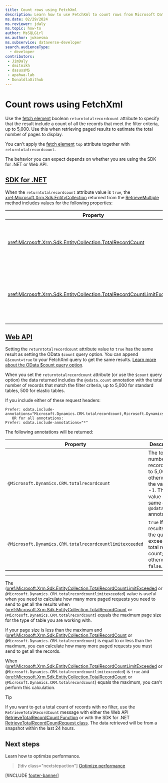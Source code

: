 ```yaml
---
title: Count rows using FetchXml
description: Learn how to use FetchXml to count rows from Microsoft Dataverse tables.
ms.date: 02/29/2024
ms.reviewer: jdaly
ms.topic: how-to
author: MsSQLGirl
ms.author: jukoesma
ms.subservice: dataverse-developer
search.audienceType: 
  - developer
contributors:
 - JimDaly
 - dmitmikh
 - dasussMS
 - apahwa-lab
 - DonaldlaGithub
---
```

# Count rows using FetchXml

Use the [fetch element](reference/fetch.md) boolean `returntotalrecordcount` attribute to specify that the result include a count of all the records that meet the filter criteria, up to 5,000. Use this when retrieving paged results to estimate the total number of pages to display.

You can't apply the [fetch element](reference/fetch.md) `top` attribute together with `returntotalrecordcount`.

The behavior you can expect depends on whether you are using the SDK for .NET or Web API.

## [SDK for .NET](#tab/sdk)

When the `returntotalrecordcount` attribute value is `true`, the <xref:Microsoft.Xrm.Sdk.EntityCollection> returned from the [RetrieveMultiple](xref:Microsoft.Xrm.Sdk.IOrganizationService.RetrieveMultiple%2A)  method includes values for the following properties:


|Property|Description|
|---------|---------|
|<xref:Microsoft.Xrm.Sdk.EntityCollection.TotalRecordCount>|The total number of records up to 5,000; otherwise the value is -1.|
|<xref:Microsoft.Xrm.Sdk.EntityCollection.TotalRecordCountLimitExceeded>|`true` if the results of the query exceeds the total record count; otherwise, `false`.|



## [Web API](#tab/webapi)

Setting the `returntotalrecordcount` attribute value to `true` has the same result as setting the OData `$count` query option. You can append `&$count=true` to your FetchXml query to get the same results. [Learn more about the OData $count query option](../webapi/query/count-rows.md).

When you set the `returntotalrecordcount` attribute (or use the `$count` query option) the data returned includes the `@odata.count` annotation with the total number of records that match the filter criteria, up to 5,000 for standard tables, 500 for elastic tables.

If you include either of these request headers:

```
Prefer: odata.include-annotations="Microsoft.Dynamics.CRM.totalrecordcount,Microsoft.Dynamics.CRM.totalrecordcountlimitexceeded"
   OR for all annotations:
Prefer: odata.include-annotations="*"
```

The following annotations will be returned:

|Property|Description|
|---------|---------|
|`@Microsoft.Dynamics.CRM.totalrecordcount`|The total number of records up to 5,000; otherwise the value is -1. The value is the same as the `@odata.count` annotation.|
|`@Microsoft.Dynamics.CRM.totalrecordcountlimitexceeded`|`true` if the results of the query exceeds the total record count; otherwise, `false`.|

---

The (<xref:Microsoft.Xrm.Sdk.EntityCollection.TotalRecordCountLimitExceeded> or `@Microsoft.Dynamics.CRM.totalrecordcountlimitexceeded`) value is useful when you need to calculate how many more paged requests you need to send to get all the results when (<xref:Microsoft.Xrm.Sdk.EntityCollection.TotalRecordCount> or `@Microsoft.Dynamics.CRM.totalrecordcount`) equals the maximum page size for the type of table you are working with.

If your page size is less than the maximum and (<xref:Microsoft.Xrm.Sdk.EntityCollection.TotalRecordCount> or `@Microsoft.Dynamics.CRM.totalrecordcount`) is equal to or less than the maximum, you can calculate how many more paged requests you must send to get all the records.

When (<xref:Microsoft.Xrm.Sdk.EntityCollection.TotalRecordCountLimitExceeded> or `@Microsoft.Dynamics.CRM.totalrecordcountlimitexceeded`) is `true` and (<xref:Microsoft.Xrm.Sdk.EntityCollection.TotalRecordCount> or `@Microsoft.Dynamics.CRM.totalrecordcount`) equals the maximum, you can't perform this calculation.


> [!TIP]
> If you want to get a total count of records with no filter, use the `RetrieveTotalRecordCount` message with either the Web API [RetrieveTotalRecordCount Function](xref:Microsoft.Dynamics.CRM.RetrieveTotalRecordCount) or with the SDK for .NET [RetrieveTotalRecordCountRequest class](xref:Microsoft.Crm.Sdk.Messages.RetrieveTotalRecordCountRequest). The data retrieved will be from a snapshot within the last 24 hours.


## Next steps

Learn how to optimize performance.

> [!div class="nextstepaction"]
> [Optimize performance](optimize-performance.md)

[!INCLUDE [footer-banner](../../../includes/footer-banner.md)]